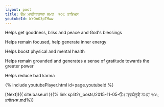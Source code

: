 ```yaml
---
layout: post
title: ਓਮ ਮਾਹੀਧਾਰਾਯਾ ਨਮਹ  ੧੦੮ ਟਾਇਮਸ
youtubeId: WrOnO3pTMww
---
```

 
 
Helps get goodness, bliss and peace and God's blessings
 
Helps remain focused, help generate inner energy 
 
Helps boost physical and mental health 
 
Helps remain grounded and generates a sense of gratitude towards the greater power 
 
Helps reduce bad karma
 
 
 
 


{% include youtubePlayer.html id=page.youtubeId %}
 
[Next]({{ site.baseurl }}{% link  split2/_posts/2015-11-05-ਓਮ ਸ੍ਵਯੰਭੂਵੈ ਨਮਹ ੧੦੮ ਟਾਇਮਸ.md%})
 
